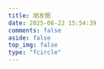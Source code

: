 ```yaml
---
title: 朋友圈
date: 2025-06-22 15:54:39
comments: false
aside: false
top_img: false
type: "fcircle"
---
```

<div id="friend-circle-lite-root"></div>
<script>
    if (typeof UserConfig === 'undefined') {
        var UserConfig = {
            // 填写你的fc Lite地址
            private_api_url: 'https://fcl.gbfun.cc/',
            // 点击加载更多时，一次最多加载几篇文章，默认20
            page_turning_number: 24,
            // 头像加载失败时，默认头像地址
            error_img: 'https://pic.imgdb.cn/item/6695daa4d9c307b7e953ee3d.jpg',
        }
    }
</script>
<link rel="stylesheet" href="https://fastly.jsdelivr.net/gh/willow-god/Friend-Circle-Lite/main/fclite.min.css">

<script src="https://fastly.jsdelivr.net/gh/willow-god/Friend-Circle-Lite/main/fclite.min.js"></script>
